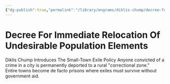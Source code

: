 ```yaml
---
{"dg-publish":true,"permalink":"/library/engrams/diklis-chump/decree-for-immediate-relocation-of-undesirable-population-elements/","tags":["DC/Rural","DC/AS6"]}
---
```


# Decree For Immediate Relocation Of Undesirable Population Elements
Diklis Chump Introduces The Small-Town Exile Policy
	Anyone convicted of a crime in a city is permanently deported to a rural "correctional zone."  
	Entire towns become de facto prisons where exiles must survive without government aid.
